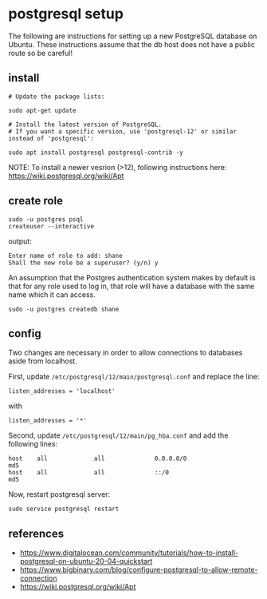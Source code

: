 # postgresql setup

The following are instructions for setting up a new PostgreSQL database on Ubuntu. These instructions assume that the db host does not have a public route so be careful!

## install


```shell
# Update the package lists:

sudo apt-get update
```


```
# Install the latest version of PostgreSQL.
# If you want a specific version, use 'postgresql-12' or similar instead of 'postgresql':

sudo apt install postgresql postgresql-contrib -y
```

NOTE: To install a newer vesrion (>12), following instructions here: https://wiki.postgresql.org/wiki/Apt


## create role

```
sudo -u postgres psql
createuser --interactive
```

output:
```
Enter name of role to add: shane
Shall the new role be a superuser? (y/n) y
```

An assumption that the Postgres authentication system makes by default is that for any role used to log in, that role will have a database with the same name which it can access.
```
sudo -u postgres createdb shane
```


## config

Two changes are necessary in order to allow connections to databases aside from localhost.

First, update `/etc/postgresql/12/main/postgresql.conf` and replace the line:

```
listen_addresses = 'localhost'
```

with

```
listen_addresses = '*'
```

Second, update `/etc/postgresql/12/main/pg_hba.conf` and add the following lines:

```
host    all             all              0.0.0.0/0                       md5
host    all             all              ::/0                            md5
```

Now, restart postgresql server:

```
sudo service postgresql restart
```

## references
* https://www.digitalocean.com/community/tutorials/how-to-install-postgresql-on-ubuntu-20-04-quickstart
* https://www.bigbinary.com/blog/configure-postgresql-to-allow-remote-connection
* https://wiki.postgresql.org/wiki/Apt




